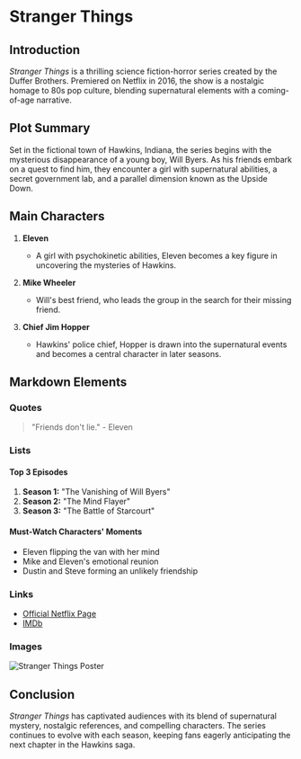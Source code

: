# **Stranger Things**

## Introduction

*Stranger Things* is a thrilling science fiction-horror series created by the Duffer Brothers. Premiered on Netflix in 2016, the show is a nostalgic homage to 80s pop culture, blending supernatural elements with a coming-of-age narrative.

## Plot Summary

Set in the fictional town of Hawkins, Indiana, the series begins with the mysterious disappearance of a young boy, Will Byers. As his friends embark on a quest to find him, they encounter a girl with supernatural abilities, a secret government lab, and a parallel dimension known as the Upside Down.

## Main Characters

1. **Eleven**
   - A girl with psychokinetic abilities, Eleven becomes a key figure in uncovering the mysteries of Hawkins.

2. **Mike Wheeler**
   - Will's best friend, who leads the group in the search for their missing friend.

3. **Chief Jim Hopper**
   - Hawkins' police chief, Hopper is drawn into the supernatural events and becomes a central character in later seasons.

## Markdown Elements

### Quotes

> "Friends don't lie." - Eleven

### Lists

#### Top 3 Episodes
1. **Season 1:** "The Vanishing of Will Byers"
2. **Season 2:** "The Mind Flayer"
3. **Season 3:** "The Battle of Starcourt"

#### Must-Watch Characters' Moments
- Eleven flipping the van with her mind
- Mike and Eleven's emotional reunion
- Dustin and Steve forming an unlikely friendship

### Links

- [Official Netflix Page](https://www.netflix.com/title/80057281)
- [IMDb](https://www.imdb.com/title/tt4574334/)

### Images

![Stranger Things Poster](https://example.com/stranger-things-poster.jpg)

## Conclusion

*Stranger Things* has captivated audiences with its blend of supernatural mystery, nostalgic references, and compelling characters. The series continues to evolve with each season, keeping fans eagerly anticipating the next chapter in the Hawkins saga.
